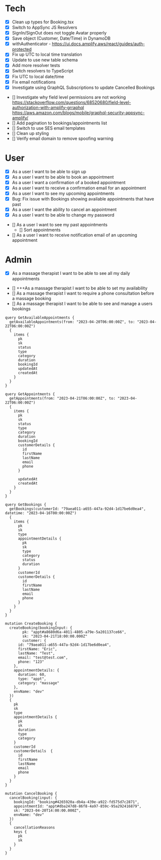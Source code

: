 # Tech

- [x] Clean up types for Booking.tsx
- [x] Switch to AppSync JS Resolvers
- [x] SignIn/SignOut does not toggle Avatar properly
- [x] Save object (Customer, Date/Time) in DynamoDB
- [x] withAuthenticator - https://ui.docs.amplify.aws/react/guides/auth-protected
- [x] Fix up UTC to local time translation
- [x] Update to use new table schema
- [x] Add more resolver tests
- [x] Switch resolvers to TypeScript
- [x] Fix UTC to local date/time
- [x] Fix email notifications
- [x] Investigate using GraphQL Subscriptions to update Cancelled Bookings
- [] Investigate why field level permissions are not working
  https://stackoverflow.com/questions/68520680/field-level-authorization-with-amplify-grraphql  
   https://aws.amazon.com/blogs/mobile/graphql-security-appsync-amplify/
- [] Add pagination to bookings/appointments list
- [] Switch to use SES email templates
- [] Clean up styling
- [] Verify email domain to remove spoofing warning

# User

- [x] As a user I want to be able to sign up
- [x] As a user I want to be able to book an appointment
- [x] As a user I want a confirmation of a booked appointment
- [x] As a user I want to receive a confirmation email for an appointment
- [x] As a user I want to see my upcoming appointments
- [x] Bug: Fix issue with Bookings showing available appointments that have past
- [x] As a user I want the ability to cancel an appointment
- [x] As a user I want to be able to change my password
- [] As a user I want to see my past appointments
  - [] Sort appointments
- [] As a user I want to receive notification email of an upcoming appointment

# Admin

- [x] As a massage therapist I want to be able to see all my daily appointments
- [] +++As a massage therapist I want to be able to set my availability
- [] As a massage therapist I want to require a phone consultation before a massage booking
- [] As a massage therapist I want to be able to see and manage a users bookings

```
query GetAvailableAppointments {
  getAvailableAppointments(from: "2023-04-20T06:00:00Z", to: "2023-04-22T06:00:00Z")
  {
    items {
      pk
      sk
      status
      type
      category
      duration
      bookingId
      updatedAt
      createdAt
    }
  }
}

query GetAppointments {
  getAppointments(from: "2023-04-21T06:00:00Z", to: "2023-04-22T06:00:00Z")
  {
    items {
      pk
      sk
      status
      type
      category
      duration
      bookingId
      customerDetails {
        id
        firstName
        lastName
        email
        phone
      }

      updatedAt
      createdAt
    }
  }
}

query GetBookings {
  getBookings(customerId: "79aea011-a655-447a-92d4-1d17be6d0ea4", datetime: "2023-04-16T00:00:00Z")
  {
    items {
      pk
      sk
      type
      appointmentDetails {
        pk
        sk
        type
        category
        status
        duration
      }
      customerId
      customerDetails {
        id
        firstName
        lastName
        email
        phone
      }
    }
  }
}

mutation CreateBooking {
  createBooking(bookingInput: {
		pk: "appt#a8680d6a-4011-4805-a79e-5a201137ce66",
		sk: "2023-04-21T18:00:00.000Z"
		customer: {
      id: "79aea011-a655-447a-92d4-1d17be6d0ea4",
      firstName: "Eric",
      lastName: "Test",
      email: "test@test.com",
      phone: "123"
    },
    appointmentDetails: {
      duration: 60,
      type: "appt",
      category: "massage"
    },
    envName: "dev"
  })
  {
    pk
    sk
    type
    appointmentDetails {
      pk
      sk
      duration
      type
      category
    }
    customerId
    customerDetails  {
      id
      firstName
      lastName
      email
      phone
    }
  }
}

mutation CancelBooking {
  cancelBooking(input: {
    bookingId: "booking#4265920a-db4a-439e-a922-fd575d7c2871",
    appointmentId: "appt#dba247d8-86f8-4a97-859c-95a292416879",
    sk: "2023-04-20T14:00:00.000Z",
    envName: "dev"
  })
  {
    cancellationReasons
    keys {
      pk
      sk
    }
  }
}
```
